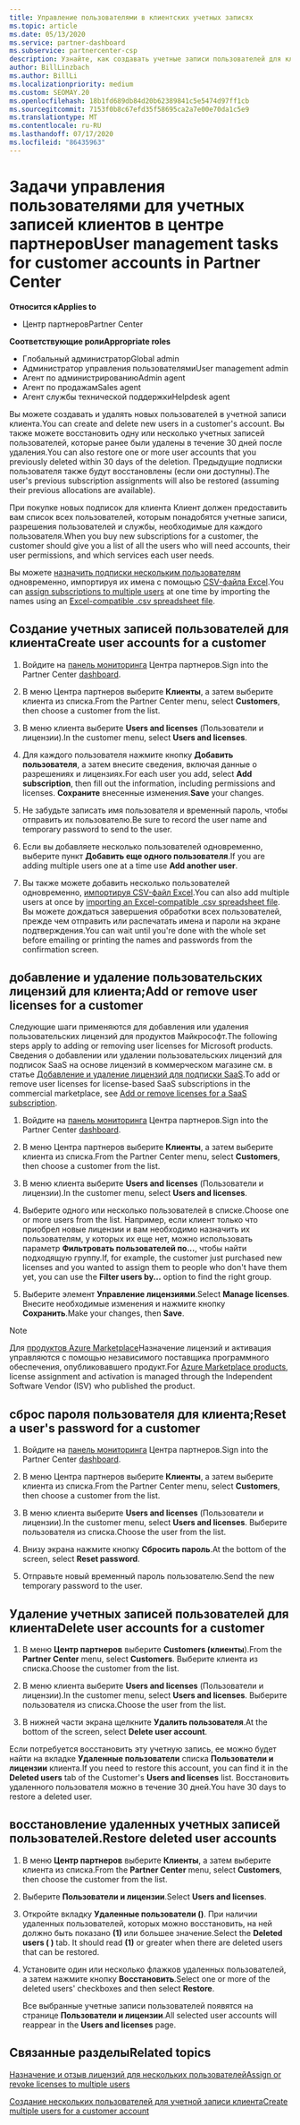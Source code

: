 ```yaml
---
title: Управление пользователями в клиентских учетных записях
ms.topic: article
ms.date: 05/13/2020
ms.service: partner-dashboard
ms.subservice: partnercenter-csp
description: Узнайте, как создавать учетные записи пользователей для клиентов, добавлять или удалять пользовательские лицензии, сбрасывать пароли пользователей, удалять учетные записи пользователей и восстанавливать их.
author: BillLinzbach
ms.author: BillLi
ms.localizationpriority: medium
ms.custom: SEOMAY.20
ms.openlocfilehash: 18b1fd689db84d20b62389841c5e5474d97ff1cb
ms.sourcegitcommit: 7153f0b8c67efd35f58695ca2a7e00e70da1c5e9
ms.translationtype: MT
ms.contentlocale: ru-RU
ms.lasthandoff: 07/17/2020
ms.locfileid: "86435963"
---
```

# <a name="user-management-tasks-for-customer-accounts-in-partner-center"></a><span data-ttu-id="9d491-103">Задачи управления пользователями для учетных записей клиентов в центре партнеров</span><span class="sxs-lookup"><span data-stu-id="9d491-103">User management tasks for customer accounts in Partner Center</span></span>

<span data-ttu-id="9d491-104">**Относится к**</span><span class="sxs-lookup"><span data-stu-id="9d491-104">**Applies to**</span></span>

- <span data-ttu-id="9d491-105">Центр партнеров</span><span class="sxs-lookup"><span data-stu-id="9d491-105">Partner Center</span></span>

<span data-ttu-id="9d491-106">**Соответствующие роли**</span><span class="sxs-lookup"><span data-stu-id="9d491-106">**Appropriate roles**</span></span>

- <span data-ttu-id="9d491-107">Глобальный администратор</span><span class="sxs-lookup"><span data-stu-id="9d491-107">Global admin</span></span>
- <span data-ttu-id="9d491-108">Администратор управления пользователями</span><span class="sxs-lookup"><span data-stu-id="9d491-108">User management admin</span></span>
- <span data-ttu-id="9d491-109">Агент по администрированию</span><span class="sxs-lookup"><span data-stu-id="9d491-109">Admin agent</span></span>
- <span data-ttu-id="9d491-110">Агент по продажам</span><span class="sxs-lookup"><span data-stu-id="9d491-110">Sales agent</span></span>
- <span data-ttu-id="9d491-111">Агент службы технической поддержки</span><span class="sxs-lookup"><span data-stu-id="9d491-111">Helpdesk agent</span></span>

<span data-ttu-id="9d491-112">Вы можете создавать и удалять новых пользователей в учетной записи клиента.</span><span class="sxs-lookup"><span data-stu-id="9d491-112">You can create and delete new users in a customer's account.</span></span> <span data-ttu-id="9d491-113">Вы также можете восстановить одну или несколько учетных записей пользователей, которые ранее были удалены в течение 30 дней после удаления.</span><span class="sxs-lookup"><span data-stu-id="9d491-113">You can also restore one or more user accounts that you previously deleted within 30 days of the deletion.</span></span> <span data-ttu-id="9d491-114">Предыдущие подписки пользователя также будут восстановлены (если они доступны).</span><span class="sxs-lookup"><span data-stu-id="9d491-114">The user's previous subscription assignments will also be restored (assuming their previous allocations are available).</span></span>

<span data-ttu-id="9d491-115">При покупке новых подписок для клиента Клиент должен предоставить вам список всех пользователей, которым понадобятся учетные записи, разрешения пользователей и службы, необходимые для каждого пользователя.</span><span class="sxs-lookup"><span data-stu-id="9d491-115">When you buy new subscriptions for a customer, the customer should give you a list of all the users who will need accounts, their user permissions, and which services each user needs.</span></span>  

<span data-ttu-id="9d491-116">Вы можете [назначить подписки нескольким пользователям](bulk-license-provisioning-for-multiple-users.md) одновременно, импортируя их имена с помощью [CSV-файла Excel](adding-multiple-users-to-a-customer-account.md).</span><span class="sxs-lookup"><span data-stu-id="9d491-116">You can [assign subscriptions to multiple users](bulk-license-provisioning-for-multiple-users.md) at one time by importing the names using an [Excel-compatible .csv spreadsheet file](adding-multiple-users-to-a-customer-account.md).</span></span>

<a href="" id="createuseraccounts"></a>

## <a name="create-user-accounts-for-a-customer"></a><span data-ttu-id="9d491-117">Создание учетных записей пользователей для клиента</span><span class="sxs-lookup"><span data-stu-id="9d491-117">Create user accounts for a customer</span></span>

1. <span data-ttu-id="9d491-118">Войдите на [панель мониторинга](https://partner.microsoft.com/dashboard) Центра партнеров.</span><span class="sxs-lookup"><span data-stu-id="9d491-118">Sign into the Partner Center [dashboard](https://partner.microsoft.com/dashboard).</span></span>

2. <span data-ttu-id="9d491-119">В меню Центра партнеров выберите **Клиенты**, а затем выберите клиента из списка.</span><span class="sxs-lookup"><span data-stu-id="9d491-119">From the Partner Center menu, select **Customers**, then choose a customer from the list.</span></span>

3. <span data-ttu-id="9d491-120">В меню клиента выберите **Users and licenses** (Пользователи и лицензии).</span><span class="sxs-lookup"><span data-stu-id="9d491-120">In the customer menu, select **Users and licenses**.</span></span>

4. <span data-ttu-id="9d491-121">Для каждого пользователя нажмите кнопку **Добавить пользователя**, а затем внесите сведения, включая данные о разрешениях и лицензиях.</span><span class="sxs-lookup"><span data-stu-id="9d491-121">For each user you add, select **Add subscription**, then fill out the information, including permissions and licenses.</span></span> <span data-ttu-id="9d491-122">**Сохраните** внесенные изменения.</span><span class="sxs-lookup"><span data-stu-id="9d491-122">**Save** your changes.</span></span>

5. <span data-ttu-id="9d491-123">Не забудьте записать имя пользователя и временный пароль, чтобы отправить их пользователю.</span><span class="sxs-lookup"><span data-stu-id="9d491-123">Be sure to record the user name and temporary password to send to the user.</span></span>

6. <span data-ttu-id="9d491-124">Если вы добавляете несколько пользователей одновременно, выберите пункт **Добавить еще одного пользователя**.</span><span class="sxs-lookup"><span data-stu-id="9d491-124">If you are adding multiple users one at a time use **Add another user**.</span></span>

7. <span data-ttu-id="9d491-125">Вы также можете добавить несколько пользователей одновременно, [импортируя CSV-файл Excel](adding-multiple-users-to-a-customer-account.md).</span><span class="sxs-lookup"><span data-stu-id="9d491-125">You can also add multiple users at once by [importing an Excel-compatible .csv spreadsheet file](adding-multiple-users-to-a-customer-account.md).</span></span> <span data-ttu-id="9d491-126">Вы можете дождаться завершения обработки всех пользователей, прежде чем отправить или распечатать имена и пароли на экране подтверждения.</span><span class="sxs-lookup"><span data-stu-id="9d491-126">You can wait until you're done with the whole set before emailing or printing the names and passwords from the confirmation screen.</span></span>

<a href="" id="userlicensing"></a>

## <a name="add-or-remove-user-licenses-for-a-customer"></a><span data-ttu-id="9d491-127">добавление и удаление пользовательских лицензий для клиента;</span><span class="sxs-lookup"><span data-stu-id="9d491-127">Add or remove user licenses for a customer</span></span>

<span data-ttu-id="9d491-128">Следующие шаги применяются для добавления или удаления пользовательских лицензий для продуктов Майкрософт.</span><span class="sxs-lookup"><span data-stu-id="9d491-128">The following steps apply to adding or removing user licenses for Microsoft products.</span></span> <span data-ttu-id="9d491-129">Сведения о добавлении или удалении пользовательских лицензий для подписок SaaS на основе лицензий в коммерческом магазине см. в статье [Добавление и удаление лицензий для подписки SaaS](csp-commercial-marketplace-manage.md#add-or-remove-licenses-for-a-saas-subscription).</span><span class="sxs-lookup"><span data-stu-id="9d491-129">To add or remove user licenses for license-based SaaS subscriptions in the commercial marketplace, see [Add or remove licenses for a SaaS subscription](csp-commercial-marketplace-manage.md#add-or-remove-licenses-for-a-saas-subscription).</span></span>

1. <span data-ttu-id="9d491-130">Войдите на [панель мониторинга](https://partner.microsoft.com/dashboard) Центра партнеров.</span><span class="sxs-lookup"><span data-stu-id="9d491-130">Sign into the Partner Center [dashboard](https://partner.microsoft.com/dashboard).</span></span>

2. <span data-ttu-id="9d491-131">В меню Центра партнеров выберите **Клиенты**, а затем выберите клиента из списка.</span><span class="sxs-lookup"><span data-stu-id="9d491-131">From the Partner Center menu, select **Customers**, then choose a customer from the list.</span></span>

3. <span data-ttu-id="9d491-132">В меню клиента выберите **Users and licenses** (Пользователи и лицензии).</span><span class="sxs-lookup"><span data-stu-id="9d491-132">In the customer menu, select **Users and licenses**.</span></span>

4. <span data-ttu-id="9d491-133">Выберите одного или несколько пользователей в списке.</span><span class="sxs-lookup"><span data-stu-id="9d491-133">Choose one or more users from the list.</span></span> <span data-ttu-id="9d491-134">Например, если клиент только что приобрел новые лицензии и вам необходимо назначить их пользователям, у которых их еще нет, можно использовать параметр **Фильтровать пользователей по...**, чтобы найти подходящую группу.</span><span class="sxs-lookup"><span data-stu-id="9d491-134">If, for example, the customer just purchased new licenses and you wanted to assign them to people who don't have them yet, you can use the **Filter users by...** option to find the right group.</span></span>

5. <span data-ttu-id="9d491-135">Выберите элемент **Управление лицензиями**.</span><span class="sxs-lookup"><span data-stu-id="9d491-135">Select **Manage licenses**.</span></span> <span data-ttu-id="9d491-136">Внесите необходимые изменения и нажмите кнопку **Сохранить**.</span><span class="sxs-lookup"><span data-stu-id="9d491-136">Make your changes, then **Save**.</span></span>

> [!NOTE]
> <span data-ttu-id="9d491-137">Для [продуктов Azure Marketplace](csp-commercial-marketplace-manage.md#assign-licenses-and-activate-a-subscription-on-behalf-of-a-customer)Назначение лицензий и активация управляются с помощью независимого поставщика программного обеспечения, опубликовавшего продукт.</span><span class="sxs-lookup"><span data-stu-id="9d491-137">For [Azure Marketplace products](csp-commercial-marketplace-manage.md#assign-licenses-and-activate-a-subscription-on-behalf-of-a-customer), license assignment and activation is managed through the Independent Software Vendor (ISV) who published the product.</span></span>

<a href="" id="resetpassword"></a>

## <a name="reset-a-users-password-for-a-customer"></a><span data-ttu-id="9d491-138">сброс пароля пользователя для клиента;</span><span class="sxs-lookup"><span data-stu-id="9d491-138">Reset a user's password for a customer</span></span>

1. <span data-ttu-id="9d491-139">Войдите на [панель мониторинга](https://partner.microsoft.com/dashboard) Центра партнеров.</span><span class="sxs-lookup"><span data-stu-id="9d491-139">Sign into the Partner Center [dashboard](https://partner.microsoft.com/dashboard).</span></span>

2. <span data-ttu-id="9d491-140">В меню Центра партнеров выберите **Клиенты**, а затем выберите клиента из списка.</span><span class="sxs-lookup"><span data-stu-id="9d491-140">From the Partner Center menu, select **Customers**, then choose a customer from the list.</span></span>

3.  <span data-ttu-id="9d491-141">В меню клиента выберите **Users and licenses** (Пользователи и лицензии).</span><span class="sxs-lookup"><span data-stu-id="9d491-141">In the customer menu, select **Users and licenses**.</span></span> <span data-ttu-id="9d491-142">Выберите пользователя из списка.</span><span class="sxs-lookup"><span data-stu-id="9d491-142">Choose the user from the list.</span></span>

4.  <span data-ttu-id="9d491-143">Внизу экрана нажмите кнопку **Сбросить пароль**.</span><span class="sxs-lookup"><span data-stu-id="9d491-143">At the bottom of the screen, select **Reset password**.</span></span> 

5.  <span data-ttu-id="9d491-144">Отправьте новый временный пароль пользователю.</span><span class="sxs-lookup"><span data-stu-id="9d491-144">Send the new temporary password to the user.</span></span>

<a href="" id="deleteuseraccounts"></a>

## <a name="delete-user-accounts-for-a-customer"></a><span data-ttu-id="9d491-145">Удаление учетных записей пользователей для клиента</span><span class="sxs-lookup"><span data-stu-id="9d491-145">Delete user accounts for a customer</span></span>

1.  <span data-ttu-id="9d491-146">В меню **Центр партнеров** выберите **Customers (клиенты**).</span><span class="sxs-lookup"><span data-stu-id="9d491-146">From the **Partner Center** menu, select **Customers**.</span></span> <span data-ttu-id="9d491-147">Выберите клиента из списка.</span><span class="sxs-lookup"><span data-stu-id="9d491-147">Choose the customer from the list.</span></span>

2.  <span data-ttu-id="9d491-148">В меню клиента выберите **Users and licenses** (Пользователи и лицензии).</span><span class="sxs-lookup"><span data-stu-id="9d491-148">In the customer menu, select **Users and licenses**.</span></span> <span data-ttu-id="9d491-149">Выберите пользователя из списка.</span><span class="sxs-lookup"><span data-stu-id="9d491-149">Choose the user from the list.</span></span>

3.  <span data-ttu-id="9d491-150">В нижней части экрана щелкните **Удалить пользователя**.</span><span class="sxs-lookup"><span data-stu-id="9d491-150">At the bottom of the screen, select **Delete user account**.</span></span>

<span data-ttu-id="9d491-151">Если потребуется восстановить эту учетную запись, ее можно будет найти на вкладке **Удаленные пользователи** списка **Пользователи и лицензии** клиента.</span><span class="sxs-lookup"><span data-stu-id="9d491-151">If you need to restore this account, you can find it in the **Deleted users** tab of the Customer's **Users and licenses** list.</span></span> <span data-ttu-id="9d491-152">Восстановить удаленного пользователя можно в течение 30 дней.</span><span class="sxs-lookup"><span data-stu-id="9d491-152">You have 30 days to restore a deleted user.</span></span>

<a href="" id="restoreuseraccounts"></a>

## <a name="restore-deleted-user-accounts"></a><span data-ttu-id="9d491-153">восстановление удаленных учетных записей пользователей.</span><span class="sxs-lookup"><span data-stu-id="9d491-153">Restore deleted user accounts</span></span>

1.  <span data-ttu-id="9d491-154">В меню **Центр партнеров** выберите **Клиенты**, а затем выберите клиента из списка.</span><span class="sxs-lookup"><span data-stu-id="9d491-154">From the **Partner Center** menu, select **Customers**, then choose the customer from the list.</span></span>

2.  <span data-ttu-id="9d491-155">Выберите **Пользователи и лицензии**.</span><span class="sxs-lookup"><span data-stu-id="9d491-155">Select **Users and licenses**.</span></span>

3.  <span data-ttu-id="9d491-156">Откройте вкладку **Удаленные пользователи ()**. При наличии удаленных пользователей, которых можно восстановить, на ней должно быть показано **(1)** или большее значение.</span><span class="sxs-lookup"><span data-stu-id="9d491-156">Select the **Deleted users ( )** tab. It should read **(1)** or greater when there are deleted users that can be restored.</span></span>

4.  <span data-ttu-id="9d491-157">Установите один или несколько флажков удаленных пользователей, а затем нажмите кнопку **Восстановить**.</span><span class="sxs-lookup"><span data-stu-id="9d491-157">Select one or more of the deleted users' checkboxes and then select **Restore**.</span></span>

    <span data-ttu-id="9d491-158">Все выбранные учетные записи пользователей появятся на странице **Пользователи и лицензии**.</span><span class="sxs-lookup"><span data-stu-id="9d491-158">All selected user accounts will reappear in the **Users and licenses** page.</span></span>

## <a name="related-topics"></a><span data-ttu-id="9d491-159">Связанные разделы</span><span class="sxs-lookup"><span data-stu-id="9d491-159">Related topics</span></span>


[<span data-ttu-id="9d491-160">Назначение и отзыв лицензий для нескольких пользователей</span><span class="sxs-lookup"><span data-stu-id="9d491-160">Assign or revoke licenses to multiple users</span></span>](bulk-license-provisioning-for-multiple-users.md)

[<span data-ttu-id="9d491-161">Создание нескольких пользователей для учетной записи клиента</span><span class="sxs-lookup"><span data-stu-id="9d491-161">Create multiple users for a customer account</span></span>](adding-multiple-users-to-a-customer-account.md)